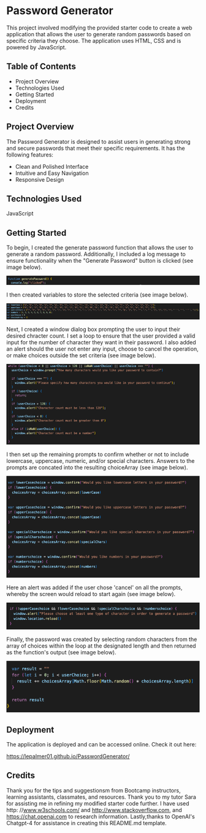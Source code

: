 # Password Generator

This project involved modifying the provided starter code to create a web application that allows the user to generate random passwords based on specific criteria they choose. The application uses HTML, CSS and is powered by JavaScript.

## Table of Contents

- Project Overview
- Technologies Used
- Getting Started
- Deployment
- Credits

## Project Overview
The Password Generator is designed to assist users in generating strong and secure passwords that meet their specific requirements. It has the following features:
* Clean and Polished Interface
* Intuitive and Easy Navigation
* Responsive Design

## Technologies Used
JavaScript 

## Getting Started
To begin, I created the generate password function that allows the user to generate a random password. Additionally, I included a log message to ensure functionality when the "Generate Password" button is clicked (see image below).

<img src = "Assets/Images/GeneratePW Function:Console.png">

I then created variables to store the selected criteria (see image below).

<img src = "Assets/Images/Defined Criteria Variables.png">

Next, I created a window dialog box prompting the user to input their desired chracter count. I set a loop to ensure that the user provided a valid input for the number of character they want in their password. I also added an alert should the user not enter any input, choose to cancel the operation, or make choices outside the set criteria (see image below).

<img src = "Assets/Images/Alerts .png">

I then set up the remaining prompts to confirm whether or not to include lowercase, uppercase, numeric, and/or special characters. Answers to the prompts are concated into the resulting choiceArray (see image below). 

<img src = "Assets/Images/Criteria Prompts.png">

Here an alert was added if the user chose 'cancel' on all the prompts, whereby the screen would reload to start again (see image below). 

<img src = "Assets/Images/False_alerts.png">

Finally, the password was created by selecting random characters from the array of choices within the loop at the designated length and then returned as the function's output (see image below). 

<img src = "Assets/Images/Generatepw&Return.png">

## Deployment

The application is deployed and can be accessed online. Check it out here: 

https://lepalmer01.github.io/PasswordGenerator/

## Credits
Thank you for the tips and suggestionsm from Bootcamp instructors, learning assistants, classmates, and resources. Thank you to my tutor Sara for assisting me in refining my modified starter code further. I have used http: //www.w3schools.com/ and http://www.stackoverflow.com, and https://chat.openai.com to research information. Lastly,thanks to OpenAI's Chatgpt-4 for assistance in creating this README.md template. 
